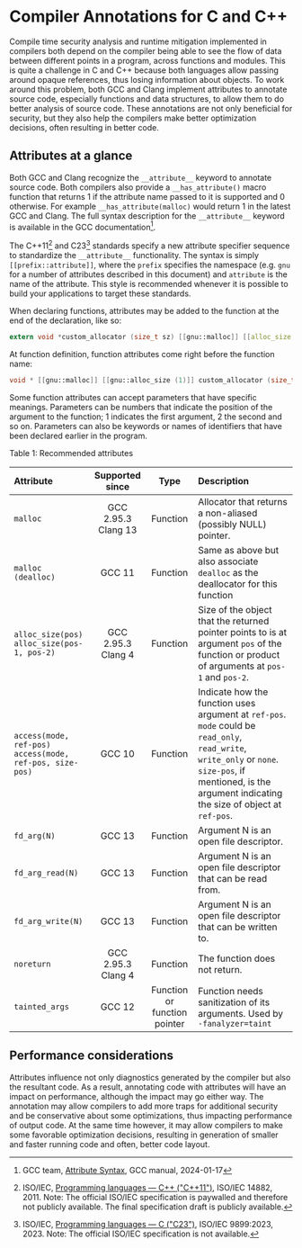# Compiler Annotations for C and C++

Compile time security analysis and runtime mitigation implemented in compilers both depend on the compiler being able to see the flow of data between different points in a program, across functions and modules. This is quite a challenge in C and C++ because both languages allow passing around opaque references, thus losing information about objects.  To work around this problem, both GCC and Clang implement attributes to annotate source code, especially functions and data structures, to allow them to do better analysis of source code.  These annotations are not only beneficial for security, but they also help the compilers make better optimization decisions, often resulting in better code.

## Attributes at a glance

Both GCC and Clang recognize the `__attribute__` keyword to annotate source code.  Both compilers also provide a `__has_attribute()` macro function that returns 1 if the attribute name passed to it is supported and 0 otherwise.  For example `__has_attribute(malloc)` would return 1 in the latest GCC and Clang.  The full syntax description for the `__attribute__` keyword is available in the GCC documentation[^GCCATTR].

The C++11[^CPP11] and C23[^C23] standards specify a new attribute specifier sequence to standardize the `__attribute__` functionality. The syntax is simply `[[prefix::attribute]]`, where the `prefix` specifies the namespace (e.g. `gnu` for a number of attributes described in this document) and `attribute` is the name of the attribute. This style is recommended whenever it is possible to build your applications to target these standards.

When declaring functions, attributes may be added to the function at the end of the declaration, like so:

~~~c
extern void *custom_allocator (size_t sz) [[gnu::malloc]] [[alloc_size (1)]];
~~~

At function definition, function attributes come right before the function name:

~~~c
void * [[gnu::malloc]] [[gnu::alloc_size (1)]] custom_allocator (size_t sz);
~~~

Some function attributes can accept parameters that have specific meanings.  Parameters can be numbers that indicate the position of the argument to the function; 1 indicates the first argument, 2 the second and so on.  Parameters can also be keywords or names of identifiers that have been declared earlier in the program.

Table 1: Recommended attributes

| Attribute                                                      | Supported since         | Type                         | Description                                                                                                                                                                                                      |
|:-------------------------------------------------------------- |:-----------------------:|:----------------------------:|:---------------------------------------------------------------------------------------------------------------------------------------------------------------------------------------------------------------- |
| `malloc`                                                       | GCC 2.95.3<br/>Clang 13 | Function                     | Allocator that returns a non-aliased (possibly NULL) pointer.                                                                                                                                                    |
| `malloc (dealloc)`                                             | GCC 11                  | Function                     | Same as above but also associate `dealloc` as the deallocator for this function                                                                                                                                  |
| `alloc_size(pos)`<br/>`alloc_size(pos-1, pos-2)`               | GCC 2.95.3<br/>Clang 4  | Function                     | Size of the object that the returned pointer points to is at argument `pos` of the function or product of arguments at `pos-1` and `pos-2`.                                                                      |
| `access(mode, ref-pos)`<br/>`access(mode, ref-pos, size-pos)`  | GCC 10                  | Function                     | Indicate how the function uses argument at `ref-pos`.  `mode` could be `read_only`, `read_write`, `write_only` or `none`.  `size-pos`, if mentioned, is the argument indicating the size of object at `ref-pos`. |
| `fd_arg(N)`                                                    | GCC 13                  | Function                     | Argument N is an open file descriptor.                                                                                                                                                                           |
| `fd_arg_read(N)`                                               | GCC 13                  | Function                     | Argument N is an open file descriptor that can be read from.                                                                                                                                                     |
| `fd_arg_write(N)`                                              | GCC 13                  | Function                     | Argument N is an open file descriptor that can be written to.                                                                                                                                                    |
| `noreturn`                                                     | GCC 2.95.3<br/>Clang 4  | Function                     | The function does not return.                                                                                                                                                                                    |
| `tainted_args`                                                 | GCC 12                  | Function or function pointer | Function needs sanitization of its arguments. Used by `-fanalyzer=taint`                                                                                                                                         |

## Performance considerations

Attributes influence not only diagnostics generated by the compiler but also the resultant code. As a result, annotating code with attributes will have an impact on performance, although the impact may go either way.  The annotation may allow compilers to add more traps for additional security and be conservative about some optimizations, thus impacting performance of output code. At the same time however, it may allow compilers to make some favorable optimization decisions, resulting in generation of smaller and faster running code and often, better code layout.

[^GCCATTR]: GCC team, [Attribute Syntax](https://gcc.gnu.org/onlinedocs/gcc/Attribute-Syntax.html), GCC manual, 2024-01-17
[^CPP11]: ISO/IEC, [Programming languages — C++ ("C++11")](https://web.archive.org/web/20240112105643/https://www.open-std.org/jtc1/sc22/wg21/docs/papers/2013/n3797.pdf), ISO/IEC 14882, 2011. Note: The official ISO/IEC specification is paywalled and therefore not publicly available. The final specification draft is publicly available.
[^C23]: ISO/IEC, [Programming languages — C ("C23")](https://web.archive.org/web/20240105084047/https://open-std.org/JTC1/SC22/WG14/www/docs/n3096.pdf), ISO/IEC 9899:2023, 2023. Note: The official ISO/IEC specification is not available.
